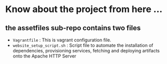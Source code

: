 # Know about the project from here ...

## the assetfiles sub-repo contains two files
- `Vagrantfile` : This is vagrant configuration file.
- `website_setup_script.sh` : Script file to automate the installation of dependencies, provisioning services, fetching and deploying artifacts onto the Apache HTTP Server
